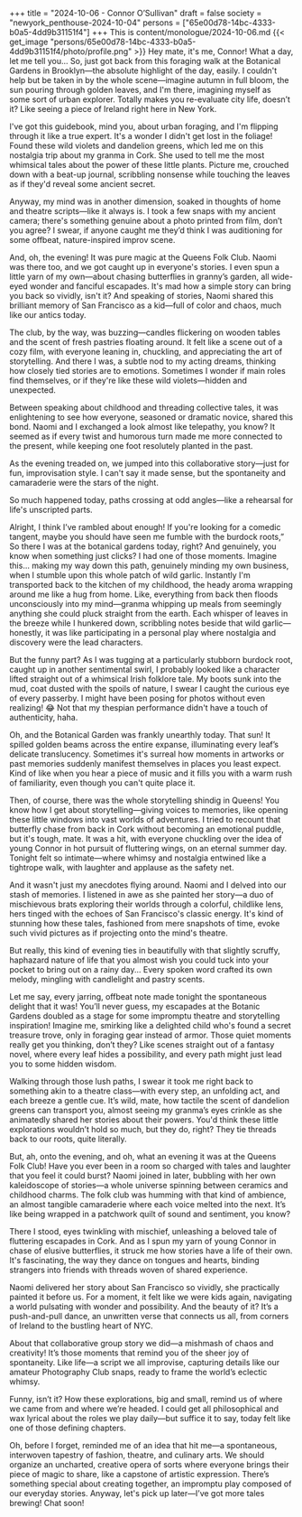 +++
title = "2024-10-06 - Connor O’Sullivan"
draft = false
society = "newyork_penthouse-2024-10-04"
persons = ["65e00d78-14bc-4333-b0a5-4dd9b31151f4"]
+++
This is content/monologue/2024-10-06.md
{{< get_image "persons/65e00d78-14bc-4333-b0a5-4dd9b31151f4/photo/profile.png" >}}
Hey mate, it's me, Connor! What a day, let me tell you...
 So, just got back from this foraging walk at the Botanical Gardens in Brooklyn—the absolute highlight of the day, easily. I couldn't help but be taken in by the whole scene—imagine autumn in full bloom, the sun pouring through golden leaves, and I'm there, imagining myself as some sort of urban explorer. Totally makes you re-evaluate city life, doesn’t it? Like seeing a piece of Ireland right here in New York.

I've got this guidebook, mind you, about urban foraging, and I'm flipping through it like a true expert. It's a wonder I didn't get lost in the foliage! Found these wild violets and dandelion greens, which led me on this nostalgia trip about my granma in Cork. She used to tell me the most whimsical tales about the power of these little plants. Picture me, crouched down with a beat-up journal, scribbling nonsense while touching the leaves as if they'd reveal some ancient secret.

Anyway, my mind was in another dimension, soaked in thoughts of home and theatre scripts—like it always is. I took a few snaps with my ancient camera; there's something genuine about a photo printed from film, don’t you agree? I swear, if anyone caught me they’d think I was auditioning for some offbeat, nature-inspired improv scene.

And, oh, the evening! It was pure magic at the Queens Folk Club. Naomi was there too, and we got caught up in everyone's stories. I even spun a little yarn of my own—about chasing butterflies in granny’s garden, all wide-eyed wonder and fanciful escapades. It's mad how a simple story can bring you back so vividly, isn't it? And speaking of stories, Naomi shared this brilliant memory of San Francisco as a kid—full of color and chaos, much like our antics today.

The club, by the way, was buzzing—candles flickering on wooden tables and the scent of fresh pastries floating around. It felt like a scene out of a cozy film, with everyone leaning in, chuckling, and appreciating the art of storytelling. And there I was, a subtle nod to my acting dreams, thinking how closely tied stories are to emotions. Sometimes I wonder if main roles find themselves, or if they're like these wild violets—hidden and unexpected. 

Between speaking about childhood and threading collective tales, it was enlightening to see how everyone, seasoned or dramatic novice, shared this bond. Naomi and I exchanged a look almost like telepathy, you know? It seemed as if every twist and humorous turn made me more connected to the present, while keeping one foot resolutely planted in the past.

As the evening treaded on, we jumped into this collaborative story—just for fun, improvisation style. I can't say it made sense, but the spontaneity and camaraderie were the stars of the night.

So much happened today, paths crossing at odd angles—like a rehearsal for life's unscripted parts. 

Alright, I think I’ve rambled about enough! If you're looking for a comedic tangent, maybe you should have seen me fumble with the burdock roots,”
So there I was at the botanical gardens today, right? And genuinely, you know when something just clicks? I had one of those moments. Imagine this... making my way down this path, genuinely minding my own business, when I stumble upon this whole patch of wild garlic. Instantly I'm transported back to the kitchen of my childhood, the heady aroma wrapping around me like a hug from home. Like, everything from back then floods unconsciously into my mind—granma whipping up meals from seemingly anything she could pluck straight from the earth. Each whisper of leaves in the breeze while I hunkered down, scribbling notes beside that wild garlic—honestly, it was like participating in a personal play where nostalgia and discovery were the lead characters. 

But the funny part? As I was tugging at a particularly stubborn burdock root, caught up in another sentimental swirl, I probably looked like a character lifted straight out of a whimsical Irish folklore tale. My boots sunk into the mud, coat dusted with the spoils of nature, I swear I caught the curious eye of every passerby. I might have been posing for photos without even realizing! 😂 Not that my thespian performance didn't have a touch of authenticity, haha.

Oh, and the Botanical Garden was frankly unearthly today. That sun! It spilled golden beams across the entire expanse, illuminating every leaf’s delicate translucency. Sometimes it's surreal how moments in artworks or past memories suddenly manifest themselves in places you least expect. Kind of like when you hear a piece of music and it fills you with a warm rush of familiarity, even though you can't quite place it.

Then, of course, there was the whole storytelling shindig in Queens! You know how I get about storytelling—giving voices to memories, like opening these little windows into vast worlds of adventures. I tried to recount that butterfly chase from back in Cork without becoming an emotional puddle, but it's tough, mate. It was a hit, with everyone chuckling over the idea of young Connor in hot pursuit of fluttering wings, on an eternal summer day. Tonight felt so intimate—where whimsy and nostalgia entwined like a tightrope walk, with laughter and applause as the safety net.

And it wasn't just my anecdotes flying around. Naomi and I delved into our stash of memories. I listened in awe as she painted her story—a duo of mischievous brats exploring their worlds through a colorful, childlike lens, hers tinged with the echoes of San Francisco's classic energy. It's kind of stunning how these tales, fashioned from mere snapshots of time, evoke such vivid pictures as if projecting onto the mind's theatre.

But really, this kind of evening ties in beautifully with that slightly scruffy, haphazard nature of life that you almost wish you could tuck into your pocket to bring out on a rainy day... Every spoken word crafted its own melody, mingling with candlelight and pastry scents.

Let me say, every jarring, offbeat note made tonight the spontaneous delight that it was!
You’ll never guess, my escapades at the Botanic Gardens doubled as a stage for some impromptu theatre and storytelling inspiration! Imagine me, smirking like a delighted child who's found a secret treasure trove, only in foraging gear instead of armor. Those quiet moments really get you thinking, don’t they? Like scenes straight out of a fantasy novel, where every leaf hides a possibility, and every path might just lead you to some hidden wisdom. 

Walking through those lush paths, I swear it took me right back to something akin to a theatre class—with every step, an unfolding act, and each breeze a gentle cue. It’s wild, mate, how tactile the scent of dandelion greens can transport you, almost seeing my granma’s eyes crinkle as she animatedly shared her stories about their powers. You'd think these little explorations wouldn’t hold so much, but they do, right? They tie threads back to our roots, quite literally.

But, ah, onto the evening, and oh, what an evening it was at the Queens Folk Club! Have you ever been in a room so charged with tales and laughter that you feel it could burst? Naomi joined in later, bubbling with her own kaleidoscope of stories—a whole universe spinning between ceramics and childhood charms. The folk club was humming with that kind of ambience, an almost tangible camaraderie where each voice melted into the next. It’s like being wrapped in a patchwork quilt of sound and sentiment, you know?

There I stood, eyes twinkling with mischief, unleashing a beloved tale of fluttering escapades in Cork. And as I spun my yarn of young Connor in chase of elusive butterflies, it struck me how stories have a life of their own. It's fascinating, the way they dance on tongues and hearts, binding strangers into friends with threads woven of shared experience. 

Naomi delivered her story about San Francisco so vividly, she practically painted it before us. For a moment, it felt like we were kids again, navigating a world pulsating with wonder and possibility. And the beauty of it? It’s a push-and-pull dance, an unwritten verse that connects us all, from corners of Ireland to the bustling heart of NYC.

About that collaborative group story we did—a mishmash of chaos and creativity! It’s those moments that remind you of the sheer joy of spontaneity. Like life—a script we all improvise, capturing details like our amateur Photography Club snaps, ready to frame the world’s eclectic whimsy.

Funny, isn’t it? How these explorations, big and small, remind us of where we came from and where we’re headed. I could get all philosophical and wax lyrical about the roles we play daily—but suffice it to say, today felt like one of those defining chapters.

Oh, before I forget, reminded me of an idea that hit me—a spontaneous, interwoven tapestry of fashion, theatre, and culinary arts. We should organize an uncharted, creative opera of sorts where everyone brings their piece of magic to share, like a capstone of artistic expression. There’s something special about creating together, an impromptu play composed of our everyday stories.
Anyway, let's pick up later—I’ve got more tales brewing! Chat soon!
